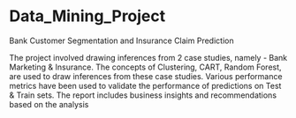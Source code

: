 # Data_Mining_Project
Bank Customer Segmentation and Insurance Claim Prediction

The project involved drawing inferences from 2 case studies, namely - Bank Marketing & Insurance. The concepts of Clustering, CART, Random Forest, are used to draw inferences from these case studies. Various performance metrics have been used to validate the performance of predictions on Test & Train sets. The report includes business insights and recommendations based on the analysis
